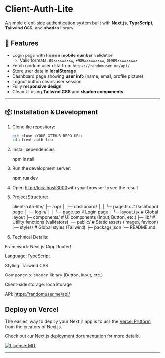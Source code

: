 # Client-Auth-Lite

A simple client-side authentication system built with **Next.js**, **TypeScript**, **Tailwind CSS**, and **shadcn** library.


## 🚀 Features

- Login page with **Iranian mobile number** validation  
  - Valid formats: `09xxxxxxxxx`, `+989xxxxxxxxx`, `00989xxxxxxxxx`  
- Fetch random user data from `https://randomuser.me/api/`  
- Store user data in **localStorage**  
- Dashboard page showing **user info** (name, email, profile picture)  
- Logout button clears user session  
- Fully **responsive design**  
- Clean UI using **Tailwind CSS** and **shadcn components**  

---

## 📦 Installation & Development

1. Clone the repository:

   ```bash
   git clone <YOUR_GITHUB_REPO_URL>
   cd client-auth-lite

2. Install dependencies:

   npm install


3. Run the development server: 
   
   npm run dev

4. Open [http://localhost:3000](http://localhost:3000)with your browser to see the result  


5. Project Structure:

   client-auth-lite/
├─ app/
│  ├─ dashboard/
│  │  └─ page.tsx       # Dashboard page
│  ├─ login/
│  │  └─ page.tsx       # Login page
│  └─ layout.tsx        # Global layout
├─ components/          # UI components (Input, Button, etc.)
├─ lib/                 # Utility functions (validators)
├─ public/              # Static assets (images, favicon)
├─ styles/              # Global styles (Tailwind)
├─ package.json
└─ README.md

6. Technical Details:

  Framework: Next.js (App Router)

  Language: TypeScript

  Styling: Tailwind CSS

  Components: shadcn library (Button, Input, etc.)

  Client-side storage: localStorage

  API: https://randomuser.me/api/



## Deploy on Vercel

The easiest way to deploy your Next.js app is to use the [Vercel Platform](https://vercel.com/new?utm_medium=default-template&filter=next.js&utm_source=create-next-app&utm_campaign=create-next-app-readme) from the creators of Next.js.

Check out our [Next.js deployment documentation](https://nextjs.org/docs/app/building-your-application/deploying) for more details.

[![License: MIT](https://img.shields.io/badge/License-MIT-yellow.svg)](https://opensource.org/licenses/MIT)

---
